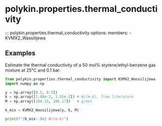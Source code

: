 # polykin.properties.thermal_conductivity

::: polykin.properties.thermal_conductivity
    options:
        members:
            - KVMX2_Wassilijewa

## Examples

Estimate the thermal conductivity of a 50 mol% styrene/ethyl-benzene gas mixture at 25°C and
0.1 bar.

```python exec="on" source="material-block"
from polykin.properties.thermal_conductivity import KVMX2_Wassilijewa
import numpy as np

y = np.array([0.5, 0.5])
k = np.array([1.00e-2, 1.55e-2]) # W/(m·K), from literature
M = np.array([104.15, 106.17])   # g/mol

k_mix = KVMX2_Wassilijewa(y, k, M)

print(f"{k_mix:.2e} W/(m·K)")
```
